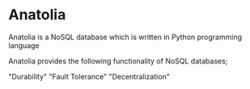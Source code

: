 Anatolia
========

Anatolia is a NoSQL database which is written in Python programming language

Anatolia provides the following functionality of NoSQL databases;
 
 "Durability"
 "Fault Tolerance"
 "Decentralization"

